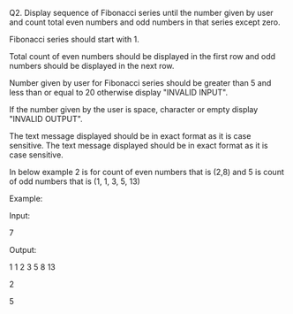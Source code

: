 Q2. Display sequence of Fibonacci series until the number given by user and count total even numbers and odd numbers in that series except zero.

Fibonacci series should start with 1.

Total count of even numbers should be displayed in the first row and odd numbers should be displayed in the next row.

Number given by user for Fibonacci series should be greater than 5 and less than or equal to 20 otherwise display "INVALID INPUT".

If the number given by the user is space, character or empty display "INVALID OUTPUT".

The text message displayed should be in exact format as it is case sensitive. The text message displayed should be in exact format as it is case sensitive.

In below example 2 is for count of even numbers that is (2,8) and 5 is count of odd numbers that is (1, 1, 3, 5, 13)

Example:

Input:

7

Output:

1 1 2 3 5 8 13

2

5
